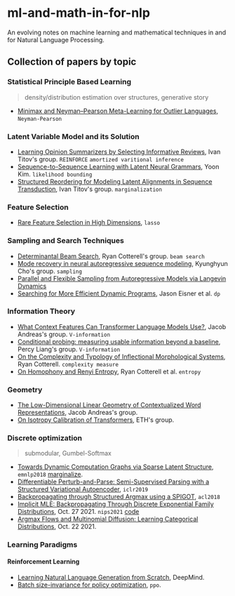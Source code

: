 # ml-and-math-in-for-nlp
An evolving notes on machine learning and mathematical techniques in and for Natural Language Processing.



## Collection of papers by topic


### Statistical Principle Based Learning

> density/distribution estimation over structures, generative story

- [Minimax and Neyman–Pearson Meta-Learning for Outlier Languages](https://aclanthology.org/2021.findings-acl.106.pdf), `Neyman-Pearson`

### Latent Variable Model and its Solution

- [Learning Opinion Summarizers by Selecting Informative Reviews](https://arxiv.org/pdf/2109.04325.pdf), Ivan Titov's group. `REINFORCE` `amortized varitional inference`
- [Sequence-to-Sequence Learning with Latent Neural Grammars](https://arxiv.org/abs/2109.01135), Yoon Kim. `likelihood bounding`
- [Structured Reordering for Modeling Latent Alignments in Sequence Transduction](https://arxiv.org/abs/2106.03257), Ivan Titov's group. `marginalization`


### Feature Selection

- [Rare Feature Selection in High Dimensions](https://arxiv.org/pdf/1803.06675.pdf), `lasso`


### Sampling and Search Techniques

- [Determinantal Beam Search](https://arxiv.org/abs/2106.07400), Ryan Cotterell's group. `beam search`
- [Mode recovery in neural autoregressive sequence modeling](https://aclanthology.org/2021.spnlp-1.5.pdf), Kyunghyun Cho's group. `sampling`
- [Parallel and Flexible Sampling from Autoregressive Models via Langevin Dynamics]()
- [Searching for More Efficient Dynamic Programs](https://arxiv.org/pdf/2109.06966.pdf), Jason Eisner et al. `dp`



### Information Theory

- [What Context Features Can Transformer Language Models Use?](https://arxiv.org/abs/2106.08367), Jacob Andreas's group. `V-information`
- [Conditional probing: measuring usable information beyond a baseline](https://arxiv.org/pdf/2109.09234.pdf), Percy Liang's group. `V-information`
- [On the Complexity and Typology of Inflectional Morphological Systems](https://arxiv.org/pdf/1807.02747.pdf), Ryan Cotterell. `complexity measure`
- [On Homophony and Renyi Entropy](https://arxiv.org/pdf/2109.13766.pdf), Ryan Cotterell et al. `entropy`


### Geometry

- [The Low-Dimensional Linear Geometry of Contextualized Word Representations](), Jacob Andreas's group.
- [On Isotropy Calibration of Transformers](https://arxiv.org/pdf/2109.13304.pdf), ETH's group.



### Discrete optimization

> submodular, Gumbel-Softmax

- [Towards Dynamic Computation Graphs via Sparse Latent Structure](https://arxiv.org/abs/1809.00653), `emnlp2018` [marginalize](https://vene.ro/talks/21-marginalize.pdf).
- [Differentiable Perturb-and-Parse: Semi-Supervised Parsing with a Structured Variational Autoencoder](https://arxiv.org/abs/1807.09875), `iclr2019`
- [Backpropagating through Structured Argmax using a SPIGOT](https://aclanthology.org/P18-1173/), `acl2018`
- [Implicit MLE: Backpropagating Through Discrete Exponential Family Distributions](https://arxiv.org/pdf/2106.01798.pdf), Oct. 27 2021. `nips2021` [code](https://github.com/uclnlp/torch-imle)
- [Argmax Flows and Multinomial Diffusion: Learning Categorical Distributions](https://arxiv.org/pdf/2102.05379.pdf), Oct. 22 2021.

### Learning Paradigms

#### Reinforcement Learning

- [Learning Natural Language Generation from Scratch](https://arxiv.org/pdf/2109.09371.pdf), DeepMind.
- [Batch size-invariance for policy optimization](https://arxiv.org/pdf/2110.00641.pdf), `ppo`.
